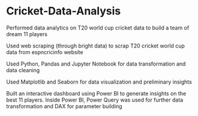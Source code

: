 # Cricket-Data-Analysis

Performed data analytics on T20 world cup cricket data to build a team of dream 11 players

Used web scraping (through bright data) to scrap T20 cricket world cup data from espncricinfo website

Used Python, Pandas and Jupyter Notebook for data transformation and data cleaning

Used Matplotlib and Seaborn for data visualization and preliminary insights

Built an interactive dashboard using Power BI to generate insights on the best 11 players. Inside Power BI, Power Query was used for further data transformation and DAX for parameter building
